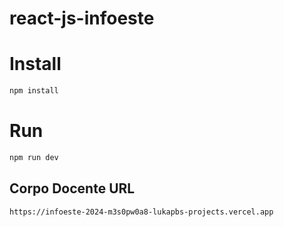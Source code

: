 # react-js-infoeste

# Install

```bash
npm install
```

# Run

```bash
npm run dev
```
## Corpo Docente URL
```bash
https://infoeste-2024-m3s0pw0a8-lukapbs-projects.vercel.app
```
